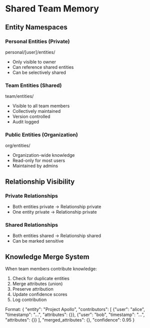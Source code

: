 # Shared Team Memory

## Entity Namespaces

### Personal Entities (Private)
personal/[user]/entities/
- Only visible to owner
- Can reference shared entities
- Can be selectively shared

### Team Entities (Shared)
team/entities/
- Visible to all team members
- Collectively maintained
- Version controlled
- Audit logged

### Public Entities (Organization)
org/entities/
- Organization-wide knowledge
- Read-only for most users
- Maintained by admins

## Relationship Visibility

### Private Relationships
- Both entities private → Relationship private
- One entity private → Relationship private

### Shared Relationships
- Both entities shared → Relationship shared
- Can be marked sensitive

## Knowledge Merge System

When team members contribute knowledge:
1. Check for duplicate entities
2. Merge attributes (union)
3. Preserve attribution
4. Update confidence scores
5. Log contribution

Format:
{
  "entity": "Project Apollo",
  "contributors": [
    {"user": "alice", "timestamp": "...", "attributes": {}},
    {"user": "bob", "timestamp": "...", "attributes": {}}
  ],
  "merged_attributes": {},
  "confidence": 0.95
}